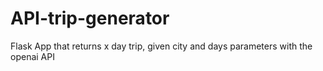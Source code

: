 # API-trip-generator
Flask App that returns x day trip, given city and days parameters with the openai API
